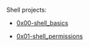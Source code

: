 Shell projects:

- [0x00-shell_basics](/0x00-shell_basics)

- [0x01-shell_permissions](/0x01-shell_permissions)

